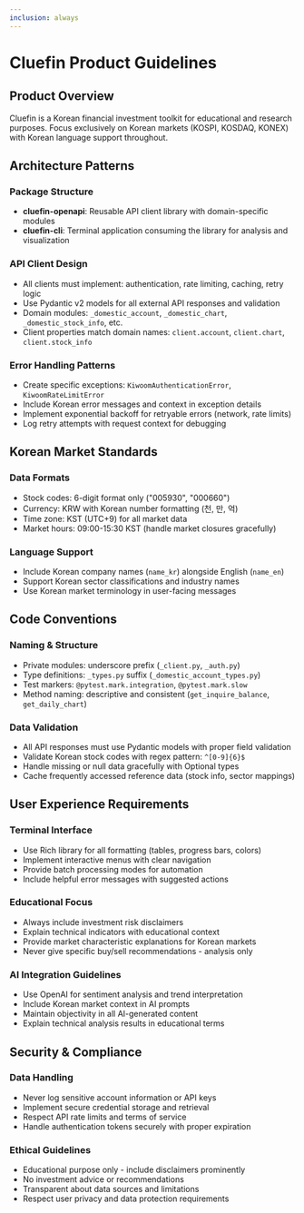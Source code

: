 ```yaml
---
inclusion: always
---
```


# Cluefin Product Guidelines

## Product Overview

Cluefin is a Korean financial investment toolkit for educational and research purposes. Focus exclusively on Korean markets (KOSPI, KOSDAQ, KONEX) with Korean language support throughout.

## Architecture Patterns

### Package Structure
- **cluefin-openapi**: Reusable API client library with domain-specific modules
- **cluefin-cli**: Terminal application consuming the library for analysis and visualization

### API Client Design
- All clients must implement: authentication, rate limiting, caching, retry logic
- Use Pydantic v2 models for all external API responses and validation
- Domain modules: `_domestic_account`, `_domestic_chart`, `_domestic_stock_info`, etc.
- Client properties match domain names: `client.account`, `client.chart`, `client.stock_info`

### Error Handling Patterns
- Create specific exceptions: `KiwoomAuthenticationError`, `KiwoomRateLimitError`
- Include Korean error messages and context in exception details
- Implement exponential backoff for retryable errors (network, rate limits)
- Log retry attempts with request context for debugging

## Korean Market Standards

### Data Formats
- Stock codes: 6-digit format only ("005930", "000660")
- Currency: KRW with Korean number formatting (천, 만, 억)
- Time zone: KST (UTC+9) for all market data
- Market hours: 09:00-15:30 KST (handle market closures gracefully)

### Language Support
- Include Korean company names (`name_kr`) alongside English (`name_en`)
- Support Korean sector classifications and industry names
- Use Korean market terminology in user-facing messages

## Code Conventions

### Naming & Structure
- Private modules: underscore prefix (`_client.py`, `_auth.py`)
- Type definitions: `_types.py` suffix (`_domestic_account_types.py`)
- Test markers: `@pytest.mark.integration`, `@pytest.mark.slow`
- Method naming: descriptive and consistent (`get_inquire_balance`, `get_daily_chart`)

### Data Validation
- All API responses must use Pydantic models with proper field validation
- Validate Korean stock codes with regex pattern: `^[0-9]{6}$`
- Handle missing or null data gracefully with Optional types
- Cache frequently accessed reference data (stock info, sector mappings)

## User Experience Requirements

### Terminal Interface
- Use Rich library for all formatting (tables, progress bars, colors)
- Implement interactive menus with clear navigation
- Provide batch processing modes for automation
- Include helpful error messages with suggested actions

### Educational Focus
- Always include investment risk disclaimers
- Explain technical indicators with educational context
- Provide market characteristic explanations for Korean markets
- Never give specific buy/sell recommendations - analysis only

### AI Integration Guidelines
- Use OpenAI for sentiment analysis and trend interpretation
- Include Korean market context in AI prompts
- Maintain objectivity in all AI-generated content
- Explain technical analysis results in educational terms

## Security & Compliance

### Data Handling
- Never log sensitive account information or API keys
- Implement secure credential storage and retrieval
- Respect API rate limits and terms of service
- Handle authentication tokens securely with proper expiration

### Ethical Guidelines
- Educational purpose only - include disclaimers prominently
- No investment advice or recommendations
- Transparent about data sources and limitations
- Respect user privacy and data protection requirements